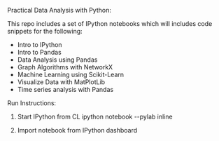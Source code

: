 Practical Data Analysis with Python: 

This repo includes a set of IPython notebooks which will includes code snippets for the following:

+ Intro to IPython
+ Intro to Pandas
+ Data Analysis using Pandas
+ Graph Algorithms with NetworkX
+ Machine Learning using Scikit-Learn
+ Visualize Data with MatPlotLib
+ Time series analysis with Pandas 

Run Instructions:
1. Start IPython from CL
ipython notebook --pylab inline

2. Import notebook from IPython dashboard

